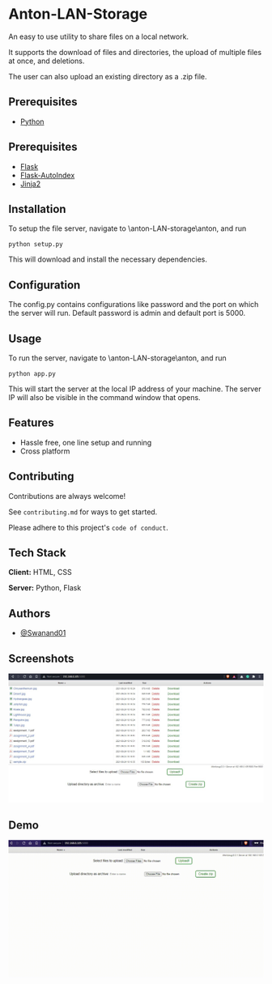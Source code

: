 
# Anton-LAN-Storage

An easy to use utility to share files on a local network.

It supports the download of files and directories, the upload of multiple files at once, and deletions.

The user can also upload an existing directory as a .zip file. 


## Prerequisites

 - [Python](https://www.python.org/downloads/)
 
  ## Prerequisites

 - [Flask](https://pypi.org/project/Flask/)
 - [Flask-AutoIndex](https://pypi.org/project/Flask-AutoIndex/)
 - [Jinja2](https://pypi.org/project/Jinja2/)
  
## Installation

To setup the file server, navigate to \anton-LAN-storage\anton\, and run 

```
python setup.py
```
This will download and install the necessary dependencies.

## Configuration

The config.py contains configurations like password and the port on which the server will run.
Default password is admin and default port is 5000.

## Usage

To run the server, navigate to \anton-LAN-storage\anton, and run

```
python app.py
```
This will start the server at the local IP address of your machine. 
The server IP will also be visible in the command window that opens.
## Features

- Hassle free, one line setup and running
- Cross platform

  
## Contributing

Contributions are always welcome!

See `contributing.md` for ways to get started.

Please adhere to this project's `code of conduct`.

  
## Tech Stack

**Client:** HTML, CSS

**Server:** Python, Flask

  
## Authors

- [@Swanand01](https://github.com/Swanand01)

  
## Screenshots

![App Screenshot](https://github.com/Swanand01/anton-LAN-storage/blob/master/demo/demo_pic.JPG)

  
## Demo

![Alt Text](https://github.com/Swanand01/anton-LAN-storage/blob/master/demo/demo_gif.gif)

  
